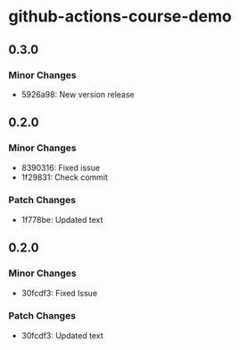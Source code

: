 # github-actions-course-demo

## 0.3.0

### Minor Changes

- 5926a98: New version release

## 0.2.0

### Minor Changes

- 8390316: Fixed issue
- 1f29831: Check commit

### Patch Changes

- 1f778be: Updated text

## 0.2.0

### Minor Changes

- 30fcdf3: Fixed Issue

### Patch Changes

- 30fcdf3: Updated text
